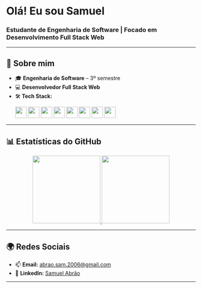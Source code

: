 #  **Olá! Eu sou Samuel**  
### **Estudante de Engenharia de Software | Focado em Desenvolvimento Full Stack Web**

---

## 🚀 **Sobre mim**  
- 🎓 **Engenharia de Software** – 3º semestre  
- 💻 **Desenvolvedor Full Stack Web**  
- 🛠️ **Tech Stack:**  
   <p align="left">
       <img src="https://img.shields.io/badge/-JavaScript-333333?style=flat&logo=javascript" height="30"/>
       <img src="https://img.shields.io/badge/-Node.js-333333?style=flat&logo=node.js" height="30"/>
       <img src="https://img.shields.io/badge/-React-333333?style=flat&logo=react" height="30"/>
       <img src="https://img.shields.io/badge/-HTML-333333?style=flat&logo=html5" height="30"/>
       <img src="https://img.shields.io/badge/-CSS-333333?style=flat&logo=css3&logoColor=1572B6" height="30"/>
       <img src="https://img.shields.io/badge/-Python-333333?style=flat&logo=python" height="30"/>
       <img src="https://img.shields.io/badge/-Flask-333333?style=flat&logo=flask" height="30"/>
       <img src="https://img.shields.io/badge/-Git-333333?style=flat&logo=git" height="30"/>
   </p>
  
---

## 📊 **Estatísticas do GitHub**  

<div align="center">
  <a href="https://github.com/samuka7abr">
    <img height="180em" src="https://github-readme-stats.vercel.app/api?username=samuka7abr&show_icons=true&theme=dark&count_private=true"/>
    <img height="180em" src="https://github-readme-stats.vercel.app/api/top-langs/?username=samuka7abr&layout=compact&exclude_repo=Modelagem-E-Programacao-Estatistica&theme=dark"/>
  </a>
</div>

---

## 🌍 **Redes Sociais**  
- 📫 **Email:** [abrao.sam.2006@gmail.com](mailto:abrao.sam.2006@gmail.com)  
- 💼 **LinkedIn:** [Samuel Abrão](https://www.linkedin.com/in/samuel-abr%C3%A3o-0655a12ba/)  

---


